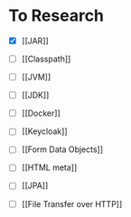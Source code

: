 # To Research
- [x] [[JAR]]
- [ ] [[Classpath]]
- [ ] [[JVM]]
- [ ] [[JDK]]
- [ ] [[Docker]]
- [ ] [[Keycloak]]
- [ ] [[Form Data Objects]]
- [ ] [[HTML meta]]
- [ ] [[JPA]]
- [ ] [[File Transfer over HTTP]]

